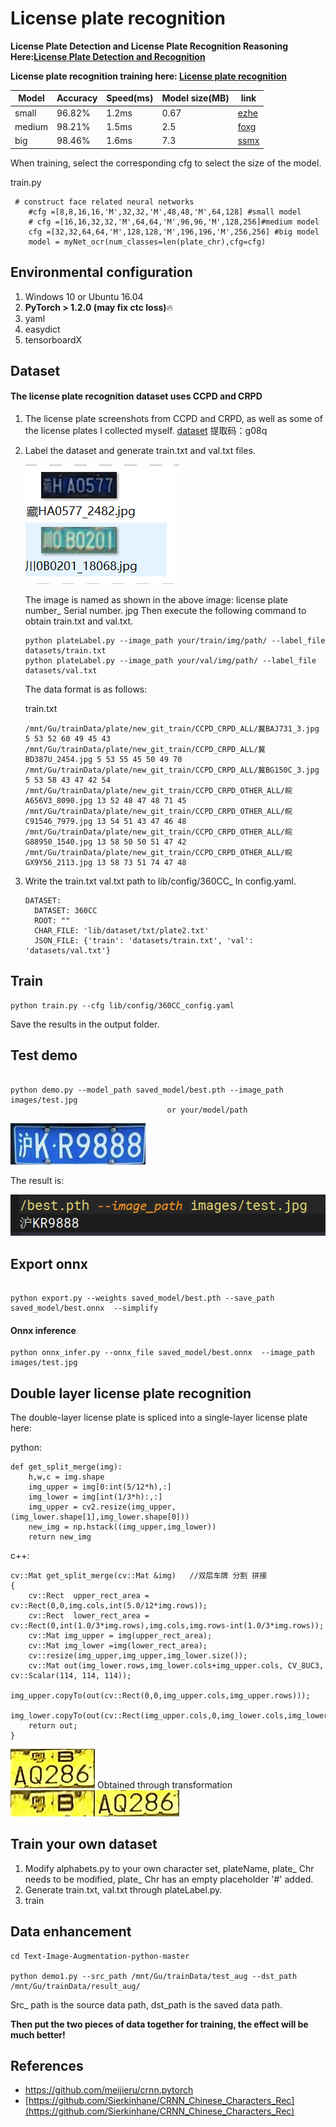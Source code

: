 # License plate recognition

**License Plate Detection and License Plate Recognition Reasoning Here:[License Plate Detection and Recognition](https://github.com/201918010332Thomas/ANPR)**

**License plate recognition training here: [License plate recognition](https://github.com/201918010332Thomas/CRNN_LPR)**


| Model  | Accuracy | Speed(ms) | Model size(MB) | link                                                    |
| ------ | -------- | --------- | -------------- | ------------------------------------------------------- |
| small  | 96.82%   | 1.2ms     | 0.67           | [ezhe](https://pan.baidu.com/s/1IsQNPSRuW7bXNWc2ULfFLg) |
| medium | 98.21%   | 1.5ms     | 2.5            | [foxg](https://pan.baidu.com/s/1DSoJ-wWymDemf5lE2xCNLw) |
| big    | 98.46%   | 1.6ms     | 7.3            | [ssmx](https://pan.baidu.com/s/1F6Y0AUVnIt4YYWLE4gDrIw) |

When training, select the corresponding cfg to select the size of the model.

train.py

```
 # construct face related neural networks
    #cfg =[8,8,16,16,'M',32,32,'M',48,48,'M',64,128] #small model
    # cfg =[16,16,32,32,'M',64,64,'M',96,96,'M',128,256]#medium model
    cfg =[32,32,64,64,'M',128,128,'M',196,196,'M',256,256] #big model
    model = myNet_ocr(num_classes=len(plate_chr),cfg=cfg)
```

## Environmental configuration

1. Windows 10 or Ubuntu 16.04
2. **PyTorch > 1.2.0 (may fix ctc loss)**🔥
3. yaml
4. easydict
5. tensorboardX

## Dataset

#### The license plate recognition dataset uses CCPD and CRPD

1. The license plate screenshots from CCPD and CRPD, as well as some of the license plates I collected myself. [dataset](https://pan.baidu.com/s/1xT-F3E5U3ul3o6gu6Zk94g)  提取码：g08q
2. Label the dataset and generate train.txt and val.txt files.

   ![Image text](images/tmp2E.png)

   The image is named as shown in the above image: license plate number_ Serial number. jpg
   Then execute the following command to obtain train.txt and val.txt.

   ```
   python plateLabel.py --image_path your/train/img/path/ --label_file datasets/train.txt
   python plateLabel.py --image_path your/val/img/path/ --label_file datasets/val.txt
   ```

   The data format is as follows:

   train.txt

   ```
   /mnt/Gu/trainData/plate/new_git_train/CCPD_CRPD_ALL/冀BAJ731_3.jpg 5 53 52 60 49 45 43 
   /mnt/Gu/trainData/plate/new_git_train/CCPD_CRPD_ALL/冀BD387U_2454.jpg 5 53 55 45 50 49 70 
   /mnt/Gu/trainData/plate/new_git_train/CCPD_CRPD_ALL/冀BG150C_3.jpg 5 53 58 43 47 42 54 
   /mnt/Gu/trainData/plate/new_git_train/CCPD_CRPD_OTHER_ALL/皖A656V3_8090.jpg 13 52 48 47 48 71 45 
   /mnt/Gu/trainData/plate/new_git_train/CCPD_CRPD_OTHER_ALL/皖C91546_7979.jpg 13 54 51 43 47 46 48 
   /mnt/Gu/trainData/plate/new_git_train/CCPD_CRPD_OTHER_ALL/皖G88950_1540.jpg 13 58 50 50 51 47 42 
   /mnt/Gu/trainData/plate/new_git_train/CCPD_CRPD_OTHER_ALL/皖GX9Y56_2113.jpg 13 58 73 51 74 47 48 
   ```
3. Write the train.txt val.txt path to lib/config/360CC_ In config.yaml.

   ```
   DATASET:
     DATASET: 360CC
     ROOT: ""
     CHAR_FILE: 'lib/dataset/txt/plate2.txt'
     JSON_FILE: {'train': 'datasets/train.txt', 'val': 'datasets/val.txt'}
   ```

## Train

```angular2html
python train.py --cfg lib/config/360CC_config.yaml
```

Save the results in the output folder.

## Test demo

```

python demo.py --model_path saved_model/best.pth --image_path images/test.jpg
                                   or your/model/path
```

![Image text](images/test.jpg)

The result is:

![Image text](images/result.jpg)

## Export onnx

```

python export.py --weights saved_model/best.pth --save_path saved_model/best.onnx  --simplify

```

#### Onnx inference

```
python onnx_infer.py --onnx_file saved_model/best.onnx  --image_path images/test.jpg
```

## Double layer license plate recognition

The double-layer license plate is spliced into a single-layer license plate here:

python:

```
def get_split_merge(img):
    h,w,c = img.shape
    img_upper = img[0:int(5/12*h),:]
    img_lower = img[int(1/3*h):,:]
    img_upper = cv2.resize(img_upper,(img_lower.shape[1],img_lower.shape[0]))
    new_img = np.hstack((img_upper,img_lower))
    return new_img
```

c++:

```
cv::Mat get_split_merge(cv::Mat &img)   //双层车牌 分割 拼接
{
    cv::Rect  upper_rect_area = cv::Rect(0,0,img.cols,int(5.0/12*img.rows));
    cv::Rect  lower_rect_area = cv::Rect(0,int(1.0/3*img.rows),img.cols,img.rows-int(1.0/3*img.rows));
    cv::Mat img_upper = img(upper_rect_area);
    cv::Mat img_lower =img(lower_rect_area);
    cv::resize(img_upper,img_upper,img_lower.size());
    cv::Mat out(img_lower.rows,img_lower.cols+img_upper.cols, CV_8UC3, cv::Scalar(114, 114, 114));
    img_upper.copyTo(out(cv::Rect(0,0,img_upper.cols,img_upper.rows)));
    img_lower.copyTo(out(cv::Rect(img_upper.cols,0,img_lower.cols,img_lower.rows)));
    return out;
}
```

![Image text](image/tmp55DE.png)  Obtained through transformation ![Image text](image/new.jpg)

## Train your own dataset

1. Modify alphabets.py to your own character set, plateName, plate_ Chr needs to be modified, plate_ Chr has an empty placeholder '#' added.
2. Generate train.txt, val.txt through plateLabel.py.
3. train

## Data enhancement

```
cd Text-Image-Augmentation-python-master

python demo1.py --src_path /mnt/Gu/trainData/test_aug --dst_path /mnt/Gu/trainData/result_aug/
```

Src_ path is the source data path, dst_path is the saved data path.

**Then put the two pieces of data together for training, the effect will be much better!**

## References

- https://github.com/meijieru/crnn.pytorch
- [https://github.com/Sierkinhane/CRNN_Chinese_Characters_Rec](https://github.com/Sierkinhane/CRNN_Chinese_Characters_Rec)
